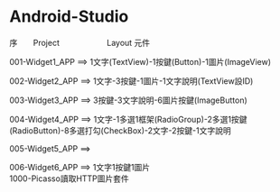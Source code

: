 # Android-Studio
序&emsp;&emsp;Project&emsp;&emsp;&emsp;&emsp;&emsp;&emsp;Layout 元件

001-Widget1_APP ==> 1文字(TextView)-1按鍵(Button)-1圖片(ImageView)

002-Widget2_APP	==> 1文字-3按鍵-1圖片-1文字說明(TextView設ID)

003-Widget3_APP	==> 3按鍵-3文字說明-6圖片按鍵(ImageButton)

004-Widget4_APP	==> 1文字-1多選1框架(RadioGroup)-2多選1按鍵(RadioButton)-8多選打勾(CheckBox)-2文字-2按鍵-1文字說明

005-Widget5_APP	==> 

006-Widget6_APP	==> 1文字1按鍵1圖片<br>1000-Picasso讀取HTTP圖片套件
